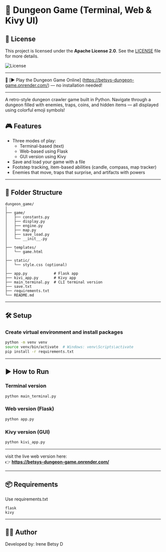 # 🧩 Dungeon Game (Terminal, Web & Kivy UI)

## 📜 License

This project is licensed under the **Apache License 2.0**. See the [LICENSE](./LICENSE) file for more details.

![License](https://img.shields.io/badge/License-Apache%202.0-blue.svg)

---

🔗 [▶️ Play the Dungeon Game Online]
(https://betsys-dungeon-game.onrender.com/)     —     no installation needed!

---

A retro-style dungeon crawler game built in Python. Navigate through a dungeon filled with enemies, traps, coins, and hidden items — all displayed using colorful emoji symbols!

## 🎮 Features

- Three modes of play:
  - Terminal-based (text)
  - Web-based using Flask
  - GUI version using Kivy
- Save and load your game with a file
- Footstep tracking, item-based abilities (candle, compass, map tracker)
- Enemies that move, traps that surprise, and artifacts with powers

---

## 📁 Folder Structure

```
dungeon_game/
│
├── game/
│   ├── constants.py
│   ├── display.py
│   ├── engine.py
│   ├── map.py
│   ├── save_load.py
│   └── __init__.py
│
├── templates/
│   └── game.html
│
├── static/
│   └── style.css (optional)
│
├── app.py            # Flask app
├── kivi_app.py       # Kivy app
├── main_terminal.py  # CLI terminal version
├── save.txt
├── requirements.txt
└── README.md
```

---

## 🛠️ Setup

### Create virtual environment and install packages

```bash
python -m venv venv
source venv/bin/activate  # Windows: venv\Scripts\activate
pip install -r requirements.txt
```

---

## ▶️ How to Run

### Terminal version

```bash
python main_terminal.py
```

### Web version (Flask)

```bash
python app.py
```

### Kivy version (GUI)

```bash
python kivi_app.py
```

---

visit the live web version here:  
👉 **https://betsys-dungeon-game.onrender.com/**

---

## 📦 Requirements

Use requirements.txt
```
flask
kivy
```

---

## 🧑‍💻 Author

Developed by: Irene Betsy D


